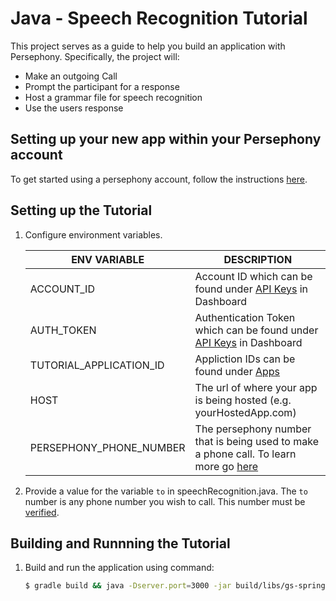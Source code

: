 # Java - Speech Recognition Tutorial

This project serves as a guide to help you build an application with Persephony. Specifically, the project will:

- Make an outgoing Call
- Prompt the participant for a response
- Host a grammar file for speech recognition
- Use the users response

## Setting up your new app within your Persephony account

To get started using a persephony account, follow the instructions [here](https://persephony-docs.readme.io/docs/getting-started-with-persephony).

## Setting up the Tutorial

1. Configure environment variables.

   | ENV VARIABLE            | DESCRIPTION                                                                                                                                                                             |
   | ----------------------- | --------------------------------------------------------------------------------------------------------------------------------------------------------------------------------------- |
   | ACCOUNT_ID              | Account ID which can be found under [API Keys](https://www.persephony.com/dashboard/portal/account/authentication) in Dashboard                                                         |
   | AUTH_TOKEN              | Authentication Token which can be found under [API Keys](https://www.persephony.com/dashboard/portal/account/authentication) in Dashboard                                               |
   | TUTORIAL_APPLICATION_ID | Appliction IDs can be found under [Apps](https://www.persephony.com/dashboard/portal/applications) |
   | HOST | The url of where your app is being hosted (e.g. yourHostedApp.com) |
   | PERSEPHONY_PHONE_NUMBER | The persephony number that is being used to make a phone call. To learn more go [here](https://docs.persephony.com/docs/getting-started-with-persephony#section-2-get-a-phone-number)


2. Provide a value for the variable `to` in speechRecognition.java. The `to` number is any phone number you wish to call. This number must be [verified](https://docs.persephony.com/docs/using-your-trial-account#section-verifying-outbound-numbers). 

## Building and Runnning the Tutorial

1. Build and run the application using command:

   ```bash
   $ gradle build && java -Dserver.port=3000 -jar build/libs/gs-spring-boot-0.1.0.jar
   ```
